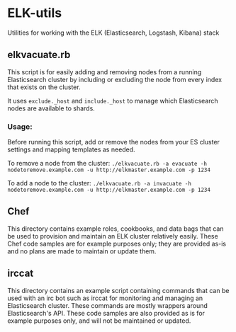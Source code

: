 # ELK-utils
Utilities for working with the ELK (Elasticsearch, Logstash, Kibana) stack

## elkvacuate.rb
This script is for easily adding and removing nodes from a running Elasticsearch
cluster by including or excluding the node from every index that exists on the
cluster.

It uses `exclude._host` and `include._host` to manage which Elasticsearch nodes
are available to shards.

### Usage:
Before running this script, add or remove the nodes from your ES cluster
settings and mapping templates as needed.

To remove a node from the cluster:
`./elkvacuate.rb -a evacuate -h nodetoremove.example.com -u http://elkmaster.example.com -p 1234`

To add a node to the cluster:
`./elkvacuate.rb -a invacuate -h nodetoremove.example.com -u http://elkmaster.example.com -p 1234`

## Chef

This directory contains example roles, cookbooks, and data bags that can be used to
provision and maintain an ELK cluster relatively easily. These Chef code samples are
for example purposes only; they are provided as-is and no plans are made to maintain
or update them.

## irccat

This directory contains an example script containing commands that can be used with
an irc bot such as irccat for monitoring and managing an Elasticsearch cluster. These
commands are mostly wrappers around Elasticsearch's API. These code samples are also
provided as is for example purposes only, and will not be maintained or updated.
